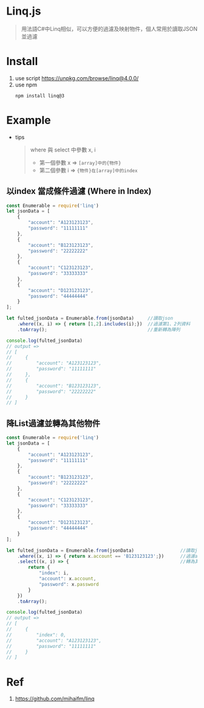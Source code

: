 # Linq.js
> 用法語C#中Linq相似，可以方便的過濾及映射物件，個人常用於讀取JSON並過濾

# Install
1. use script
    https://unpkg.com/browse/linq@4.0.0/
2. use npm
    ```bash
    npm install linq@3
    ```
# Example
* tips
    > where 與 select 中參數 x, i
    > * 第一個參數 x => `[array]中的{物件}`
    > * 第二個參數 i => `{物件}在[array]中的index`
## 以index 當成條件過濾 (Where in Index)
```js
const Enumerable = require('linq')
let jsonData = [
    {
        "account": "A123123123",
        "password": "11111111"
    },
    {
        "account": "B123123123",
        "password": "22222222"
    },
    {
        "account": "C123123123",
        "password": "33333333"
    },
    {
        "account": "D123123123",
        "password": "44444444"
    }
];

let fulted_jsonData = Enumerable.from(jsonData)     //讀取json
    .where((x, i) => { return [1,2].includes(i);})  //過濾第1、2列資料
    .toArray();                                     //重新轉為陣列

console.log(fulted_jsonData)
// output =>
// [
//     {
//         "account": "A123123123",
//         "password": "11111111"
//     },
//     {
//         "account": "B123123123",
//         "password": "22222222"
//     }
// ]
```



## 降List過濾並轉為其他物件
```js
const Enumerable = require('linq')
let jsonData = [
    {
        "account": "A123123123",
        "password": "11111111"
    },
    {
        "account": "B123123123",
        "password": "22222222"
    },
    {
        "account": "C123123123",
        "password": "33333333"
    },
    {
        "account": "D123123123",
        "password": "44444444"
    }
];

let fulted_jsonData = Enumerable.from(jsonData)                 //讀取json
    .where((x, i) => { return x.account == 'B123123123';})      //過濾account 為 'B123123123'的資料。  
    .select((x, i) => {                                         //轉為其他物件，可自行增加欄位
        return {
            "index": i,
            "account": x.account,
            "password": x.password
        }
    })
    .toArray();

console.log(fulted_jsonData)
// output =>
// [
//     {
//         "index": 0,
//         "account": "A123123123",
//         "password": "11111111"
//     }
// ]
```

# Ref
1. https://github.com/mihaifm/linq